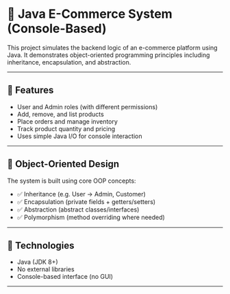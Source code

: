 # 🛒 Java E-Commerce System (Console-Based)

This project simulates the backend logic of an e-commerce platform using Java. It demonstrates object-oriented programming principles including inheritance, encapsulation, and abstraction.

---

## 🚀 Features

- User and Admin roles (with different permissions)
- Add, remove, and list products
- Place orders and manage inventory
- Track product quantity and pricing
- Uses simple Java I/O for console interaction

---

## 🧠 Object-Oriented Design

The system is built using core OOP concepts:

- ✅ Inheritance (e.g. User → Admin, Customer)
- ✅ Encapsulation (private fields + getters/setters)
- ✅ Abstraction (abstract classes/interfaces)
- ✅ Polymorphism (method overriding where needed)

---

## 🧱 Technologies

- Java (JDK 8+)
- No external libraries
- Console-based interface (no GUI)

---
